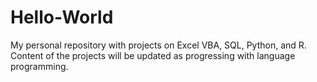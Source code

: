 # Hello-World

My personal repository with projects on Excel VBA, SQL, Python, and R.
Content of the projects will be updated as progressing with language programming.
